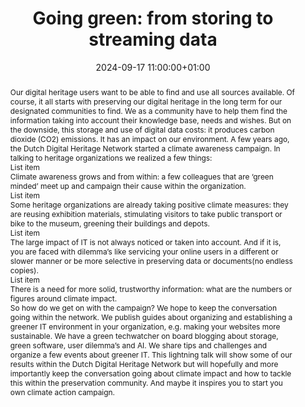 ---
abstract: "Our digital heritage users want to be able to find and use all sources
  available. Of course, it all starts with preserving our digital heritage in the
  long term for our designated communities to find. We as a community have to help
  them find the information taking into account their knowledge base, needs and wishes.\nBut
  on the downside, this storage and use of digital data costs: it produces carbon
  dioxide (CO2) emissions. It has an impact on our environment. \nA few years ago,
  the Dutch Digital Heritage Network started a climate awareness campaign. \nIn talking
  to heritage organizations we realized a few things:\n\n - List item\n\nClimate awareness
  grows and from within: a few colleagues that are ‘green minded’ meet up and campaign
  their cause within the organization. \n\n - List item\n\nSome heritage organizations
  are already taking positive climate measures: they are reusing exhibition materials,
  stimulating visitors to take public transport or bike to the museum, greening their
  buildings and depots. \n\n - List item\n\nThe large impact of IT is not always noticed
  or taken into account. And if it is, you are faced with dilemma’s like servicing
  your online users in a different or slower manner or be more selective in preserving
  data or documents(no endless copies). \n\n - List item\n\nThere is a need for more
  solid, trustworthy information: what are the numbers or figures around climate impact.
  \n\nSo how do we get on with the campaign? We hope to keep the conversation going
  within the network. We publish guides about organizing and establishing a greener
  IT environment in your organization, e.g. making your websites more sustainable.
  We have a green techwatcher on board blogging about storage, green software, user
  dilemma’s and AI. We share tips and challenges and organize a few events about greener
  IT. \nThis lightning talk will show some of our results within the Dutch Digital
  Heritage Network but will hopefully and more importantly keep the conversation going
  about climate impact and how to tackle this within the preservation community. And
  maybe it inspires you to start you own climate action campaign."
creators:
- Tamara van Zwol
date: 2024-09-17 11:00:00+01:00
document_url: https://zenodo.org/records/13682989
grand_parent: iPRES
institutions: []
keywords:
- legal and social responsibilities for dp
- scaling up
landing_page_url: https://zenodo.org/records/13682989
language: eng
layout: publication
license: Creative Commons Attribution Share-Alike 4.0 (CC-BY-SA-4.0)
notes_url: https://docs.google.com/document/d/18q7nGVrhTj5qLOs3b-qg74krPB0yPTA0GoltsBuA2w0/edit#heading=h.aar4tupij1po
parent: iPRES 2024
publication_type: lightning talk
size: null
slides_url: https://zenodo.org/records/13682989
source_name: iPRES
stream_url: https://www.archief.vlaanderen.be/archief/records/dossiers/5acb210228ce4315ae650812d056a482329eb83ed2dc42398a51505dc153be81/documents/bd35e0d952454965a64a917ee3741564b70655a27ed640c5aad0d31be3cee8ec
title: 'Going green: from storing to streaming data'
year: 2024
---